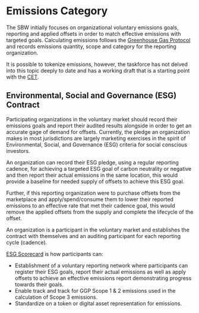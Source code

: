 # Emissions Category

The SBW initially focuses on organizational voluntary emissions goals, reporting and applied offsets in order to match effective emissions with targeted goals. Calculating emissions follows the [Greenhouse Gas Protocol](https://ghgprotocol.org) and records emissions quantity, scope and category for the reporting organization.

It is possible to tokenize emissions, however, the taskforce has not delved into this topic deeply to date and has a working draft that is a starting point with the [CET](cet.md).

## Environmental, Social and Governance (ESG) Contract

Participating organizations in the voluntary market should record their emissions goals and report their audited results alongside in order to get an accurate gage of demand for offsets. Currently, the pledge an organization makes in most jurisdictions are largely marketing exercises in the spirit of Environmental, Social, and Governance (ESG) criteria for social conscious investors.

An organization can record their ESG pledge, using a regular reporting cadence, for achieving a targeted ESG goal of carbon neutrality or negative and then report their actual emissions in the same location, this would provide a baseline for needed supply of offsets to achieve this ESG goal.

Further, if this reporting organization were to purchase offsets from the marketplace and apply/spend/consume them to lower their reported emissions to an effective rate that met their cadence goal, this would remove the applied offsets from the supply and complete the lifecycle of the offset.

An organization is a participant in the voluntary market and establishes the contract with themselves and an auditing participant for each reporting cycle (cadence).

[ESG Scorecard](emissions/ESG-Scorecard.md) is how participants can:

- Establishment of a voluntary reporting network where participants can register their ESG goals, report their actual emissions as well as apply offsets to achieve an effective emissions report demonstrating progress towards their goals.
- Enable track and track for GGP Scope 1 & 2 emissions used in the calculation of Scope 3 emissions.
- Standardize on a token or digital asset representation for emissions.
